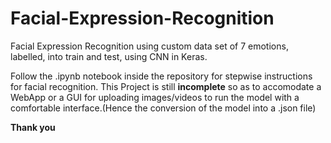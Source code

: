 # Facial-Expression-Recognition
Facial Expression Recognition using custom data set of 7 emotions, labelled, into train and test, using CNN in Keras.

Follow the .ipynb notebook inside the repository for stepwise instructions for facial recognition.
This Project is still **incomplete** so as to accomodate a WebApp or a GUI for uploading images/videos to run the model with a comfortable interface.(Hence the conversion of the model into a .json  file)

**Thank you**
